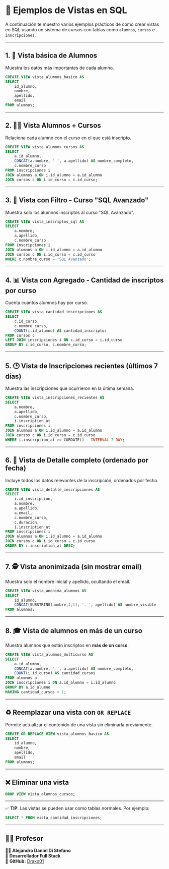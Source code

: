 
# 📘 Ejemplos de Vistas en SQL

A continuación te muestro varios ejemplos prácticos de cómo crear vistas en SQL usando un sistema de cursos con tablas como `alumnos`, `cursos` e `inscripciones`.

---

## 1. 🧾 Vista básica de Alumnos

Muestra los datos más importantes de cada alumno.

```sql
CREATE VIEW vista_alumnos_basico AS
SELECT 
    id_alumno, 
    nombre, 
    apellido, 
    email 
FROM alumnos;
```

---

## 2. 👨‍🎓 Vista Alumnos + Cursos

Relaciona cada alumno con el curso en el que está inscripto.

```sql
CREATE VIEW vista_alumnos_cursos AS
SELECT 
    a.id_alumno,
    CONCAT(a.nombre, ' ', a.apellido) AS nombre_completo,
    c.nombre_curso
FROM inscripciones i
JOIN alumnos a ON i.id_alumno = a.id_alumno
JOIN cursos c ON i.id_curso = c.id_curso;
```

---

## 3. 🎯 Vista con Filtro - Curso "SQL Avanzado"

Muestra solo los alumnos inscriptos al curso "SQL Avanzado".

```sql
CREATE VIEW vista_inscriptos_sql AS
SELECT 
    a.nombre, 
    a.apellido,
    c.nombre_curso
FROM inscripciones i
JOIN alumnos a ON i.id_alumno = a.id_alumno
JOIN cursos c ON i.id_curso = c.id_curso
WHERE c.nombre_curso = 'SQL Avanzado';
```

---

## 4. 📊 Vista con Agregado - Cantidad de inscriptos por curso

Cuenta cuántos alumnos hay por curso.

```sql
CREATE VIEW vista_cantidad_inscripciones AS
SELECT 
    c.id_curso,
    c.nombre_curso,
    COUNT(i.id_alumno) AS cantidad_inscriptos
FROM cursos c
LEFT JOIN inscripciones i ON c.id_curso = i.id_curso
GROUP BY c.id_curso, c.nombre_curso;
```

---

## 5. 🕒 Vista de Inscripciones recientes (últimos 7 días)

Muestra las inscripciones que ocurrieron en la última semana.

```sql
CREATE VIEW vista_inscripciones_recientes AS
SELECT 
    a.nombre,
    a.apellido,
    c.nombre_curso,
    i.inscription_at
FROM inscripciones i
JOIN alumnos a ON i.id_alumno = a.id_alumno
JOIN cursos c ON i.id_curso = c.id_curso
WHERE i.inscription_at >= CURDATE() - INTERVAL 7 DAY;
```

---

## 6. 📑 Vista de Detalle completo (ordenado por fecha)

Incluye todos los datos relevantes de la inscripción, ordenados por fecha.

```sql
CREATE VIEW vista_detalle_inscripciones AS
SELECT 
    i.id_inscripcion,
    a.nombre,
    a.apellido,
    a.email,
    c.nombre_curso,
    c.duracion,
    i.inscription_at
FROM inscripciones i
JOIN alumnos a ON i.id_alumno = a.id_alumno
JOIN cursos c ON i.id_curso = c.id_curso
ORDER BY i.inscription_at DESC;
```

---

## 7. 🕵️ Vista anonimizada (sin mostrar email)

Muestra solo el nombre inicial y apellido, ocultando el email.

```sql
CREATE VIEW vista_anonima_alumnos AS
SELECT 
    id_alumno,
    CONCAT(SUBSTRING(nombre,1,1), '. ', apellido) AS nombre_visible
FROM alumnos;
```

---

## 8. 🎓 Vista de alumnos en más de un curso

Muestra alumnos que están inscriptos en **más de un curso**.

```sql
CREATE VIEW vista_alumnos_multicurso AS
SELECT 
    a.id_alumno,
    CONCAT(a.nombre, ' ', a.apellido) AS nombre_completo,
    COUNT(i.id_curso) AS cantidad_cursos
FROM alumnos a
JOIN inscripciones i ON a.id_alumno = i.id_alumno
GROUP BY a.id_alumno
HAVING cantidad_cursos > 1;
```

---

## ♻️ Reemplazar una vista con `OR REPLACE`

Permite actualizar el contenido de una vista sin eliminarla previamente.

```sql
CREATE OR REPLACE VIEW vista_alumnos_basico AS
SELECT 
    id_alumno, 
    nombre, 
    apellido, 
    email 
FROM alumnos;
```

---

## ❌ Eliminar una vista

```sql
DROP VIEW vista_alumnos_cursos;
```

---

✅ **TIP**: Las vistas se pueden usar como tablas normales. Por ejemplo:

```sql
SELECT * FROM vista_cantidad_inscripciones;
```

---


## 🧑‍🏫 Profesor  

👨‍💻 **Alejandro Daniel Di Stefano**  
📌 **Desarrollador Full Stack**  
🔗 **GitHub:** [Drako01](https://github.com/Drako01)  
